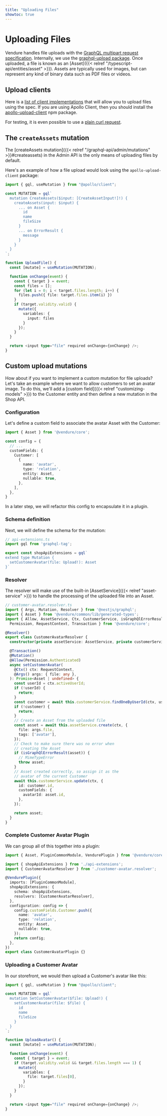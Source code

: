 ```yaml
---
title: "Uploading Files"
showtoc: true
---
```


# Uploading Files 

Vendure handles file uploads with the [GraphQL multipart request specification](https://github.com/jaydenseric/graphql-multipart-request-spec). Internally, we use the [graphql-upload package](https://github.com/jaydenseric/graphql-upload). Once uploaded, a file is known as an [Asset]({{< relref "/typescript-api/entities/asset" >}}). Assets are typically used for images, but can represent any kind of binary data such as PDF files or videos.

## Upload clients

Here is a [list of client implementations](https://github.com/jaydenseric/graphql-multipart-request-spec#client) that will allow you to upload files using the spec. If you are using Apollo Client, then you should install the [apollo-upload-client](https://github.com/jaydenseric/apollo-upload-client) npm package.

For testing, it is even possible to use a [plain curl request](https://github.com/jaydenseric/graphql-multipart-request-spec#single-file).

## The `createAssets` mutation

The [createAssets mutation]({{< relref "/graphql-api/admin/mutations" >}}#createassets) in the Admin API is the only means of uploading files by default. 

Here's an example of how a file upload would look using the `apollo-upload-client` package:

```TypeScript
import { gql, useMutation } from "@apollo/client";

const MUTATION = gql`
  mutation CreateAssets($input: [CreateAssetInput!]!) {
    createAssets(input: $input) {
      ... on Asset {
        id
        name
        fileSize
      }
      ... on ErrorResult {
        message
      }
    }
  }
`;

function UploadFile() {
  const [mutate] = useMutation(MUTATION);

  function onChange(event) {
    const { target } = event;  
    const files = [];
    for (let i = 0; i < target.files.length; i++) {
      files.push({ file: target.files.item(i) })
    }
    if (target.validity.valid) {
      mutate({ 
        variables: {
          input: files
        }  
      });
    }
  }

  return <input type="file" required onChange={onChange} />;
}
```

## Custom upload mutations

How about if you want to implement a custom mutation for file uploads? Let's take an example where we want to allow customers to set an avatar image. To do this, we'll add a [custom field]({{< relref "customizing-models" >}}) to the Customer entity and then define a new mutation in the Shop API.

### Configuration

Let's define a custom field to associate the avatar Asset with the Customer:

```TypeScript
import { Asset } from '@vendure/core';

const config = {
  // ...
  customFields: {
    Customer: [
      { 
        name: 'avatar',
        type: 'relation',
        entity: Asset,
        nullable: true,
      },
    ],
  },
}
```

In a later step, we will refactor this config to encapsulate it in a plugin.

### Schema definition

Next, we will define the schema for the mutation:

```TypeScript
// api-extensions.ts
import gql from 'graphql-tag';

export const shopApiExtensions = gql`
extend type Mutation {
  setCustomerAvatar(file: Upload!): Asset
}`
```

### Resolver

The resolver will make use of the built-in [AssetService]({{< relref "asset-service" >}}) to handle the processing of the uploaded file into an Asset.

```TypeScript
// customer-avatar.resolver.ts
import { Args, Mutation, Resolver } from '@nestjs/graphql';
import { Asset } from '@vendure/common/lib/generated-types';
import { Allow, AssetService, Ctx, CustomerService, isGraphQlErrorResult,
  Permission, RequestContext, Transaction } from '@vendure/core';

@Resolver()
export class CustomerAvatarResolver {
  constructor(private assetService: AssetService, private customerService: CustomerService) {}

  @Transaction()
  @Mutation()
  @Allow(Permission.Authenticated)
  async setCustomerAvatar(
    @Ctx() ctx: RequestContext,
    @Args() args: { file: any },
  ): Promise<Asset | undefined> {
    const userId = ctx.activeUserId;
    if (!userId) {
      return;
    }
    const customer = await this.customerService.findOneByUserId(ctx, userId);
    if (!customer) {
      return;
    }
    // Create an Asset from the uploaded file
    const asset = await this.assetService.create(ctx, {
      file: args.file,
      tags: ['avatar'],
    });
    // Check to make sure there was no error when
    // creating the Asset
    if (isGraphQlErrorResult(asset)) {
      // MimeTypeError
      throw asset;
    }
    // Asset created correctly, so assign it as the
    // avatar of the current Customer
    await this.customerService.update(ctx, {
      id: customer.id,
      customFields: {
        avatarId: asset.id,
      },
    });

    return asset;
  }
}
```

### Complete Customer Avatar Plugin

We can group all of this together into a plugin:

```TypeScript
import { Asset, PluginCommonModule, VendurePlugin } from '@vendure/core';

import { shopApiExtensions } from './api-extensions';
import { CustomerAvatarResolver } from './customer-avatar.resolver';

@VendurePlugin({
  imports: [PluginCommonModule],
  shopApiExtensions: {
    schema: shopApiExtensions,
    resolvers: [CustomerAvatarResolver],
  },
  configuration: config => {
    config.customFields.Customer.push({
      name: 'avatar',
      type: 'relation',
      entity: Asset,
      nullable: true,
    });
    return config;
  },
})
export class CustomerAvatarPlugin {}
```

### Uploading a Customer Avatar

In our storefront, we would then upload a Customer's avatar like this:

```TypeScript
import { gql, useMutation } from "@apollo/client";

const MUTATION = gql`
  mutation SetCustomerAvatar($file: Upload!) {
    setCustomerAvatar(file: $file) {
      id
      name
      fileSize
    }
  }
`;

function UploadAvatar() {
  const [mutate] = useMutation(MUTATION);

  function onChange(event) {
    const { target } = event;  
    if (target.validity.valid && target.files.length === 1) {
      mutate({ 
        variables: {
          file: target.files[0],
        }  
      });
    }
  }

  return <input type="file" required onChange={onChange} />;
}
```
